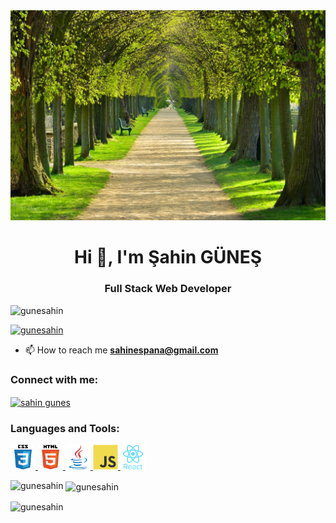 <img src="https://github.com/Gunesahin/Gunesahin/blob/main/3dduvarkagitlari-b6ea8440.jpg?raw=true">



<h1 align="center">Hi 👋, I'm Şahin GÜNEŞ</h1>

<h3 align="center">Full Stack Web Developer</h3>

<p align="left"> <img src="https://komarev.com/ghpvc/?username=gunesahin&label=Profile%20views&color=0e75b6&style=flat" alt="gunesahin" /> </p>

<p align="left"> <a href="https://github.com/ryo-ma/github-profile-trophy"><img src="https://github-profile-trophy.vercel.app/?username=gunesahin" alt="gunesahin" /></a> </p>

- 📫 How to reach me **sahinespana@gmail.com**

<h3 align="left">Connect with me:</h3>
<p align="left">
<a href="https://kaggle.com/sahin gunes" target="blank"><img align="center" src="https://raw.githubusercontent.com/rahuldkjain/github-profile-readme-generator/master/src/images/icons/Social/kaggle.svg" alt="sahin gunes" height="30" width="40" /></a>
</p>

<h3 align="left">Languages and Tools:</h3>
<p align="left"> <a href="https://www.w3schools.com/css/" target="_blank" rel="noreferrer"> <img src="https://raw.githubusercontent.com/devicons/devicon/master/icons/css3/css3-original-wordmark.svg" alt="css3" width="40" height="40"/> </a> <a href="https://www.w3.org/html/" target="_blank" rel="noreferrer"> <img src="https://raw.githubusercontent.com/devicons/devicon/master/icons/html5/html5-original-wordmark.svg" alt="html5" width="40" height="40"/> </a> <a href="https://www.java.com" target="_blank" rel="noreferrer"> <img src="https://raw.githubusercontent.com/devicons/devicon/master/icons/java/java-original.svg" alt="java" width="40" height="40"/> </a> <a href="https://developer.mozilla.org/en-US/docs/Web/JavaScript" target="_blank" rel="noreferrer"> <img src="https://raw.githubusercontent.com/devicons/devicon/master/icons/javascript/javascript-original.svg" alt="javascript" width="40" height="40"/> </a> <a href="https://reactjs.org/" target="_blank" rel="noreferrer"> <img src="https://raw.githubusercontent.com/devicons/devicon/master/icons/react/react-original-wordmark.svg" alt="react" width="40" height="40"/> </a> </p>

<p><img align="left" src="https://github-readme-stats.vercel.app/api/top-langs?username=gunesahin&show_icons=true&locale=en&layout=compact" alt="gunesahin" /></p>

<p>&nbsp;<img align="center" src="https://github-readme-stats.vercel.app/api?username=gunesahin&show_icons=true&locale=en" alt="gunesahin" /></p>

<p><img align="center" src="https://github-readme-streak-stats.herokuapp.com/?user=gunesahin&" alt="gunesahin" /></p>
